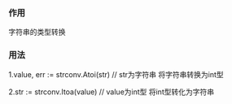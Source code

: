 ### 作用
字符串的类型转换

### 用法
1.value, err := strconv.Atoi(str)  // str为字符串
    将字符串转换为int型

2.str := strconv.Itoa(value)  // value为int型
    将int型转化为字符串


